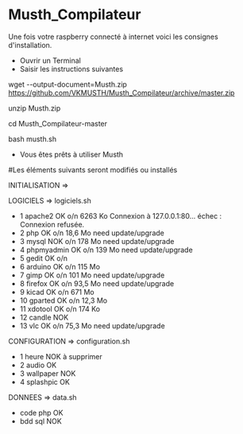 # Musth_Compilateur

Une fois votre raspberry connecté à internet voici les consignes d'installation.
- Ouvrir un Terminal
- Saisir les instructions suivantes

wget --output-document=Musth.zip https://github.com/VKMUSTH/Musth_Compilateur/archive/master.zip

unzip Musth.zip

cd Musth_Compilateur-master

bash musth.sh

- Vous êtes prêts à utiliser Musth


#Les éléments suivants seront modifiés ou installés

INITIALISATION => 

LOGICIELS => logiciels.sh
- 1 apache2       OK    o/n   6263 Ko   Connexion à 127.0.0.1:80... échec : Connexion refusée.
- 2 php           OK    o/n   18,6 Mo   need update/upgrade
- 3 mysql         NOK   o/n   178 Mo    need update/upgrade
- 4 phpmyadmin    OK    o/n   139 Mo    need update/upgrade
- 5 gedit         OK    o/n
- 6 arduino       OK    o/n   115 Mo
- 7 gimp          OK    o/n   101 Mo    need update/upgrade
- 8 firefox       OK    o/n   93,5 Mo   need update/upgrade
- 9 kicad         OK    o/n   671 Mo
- 10 gparted      OK    o/n   12,3 Mo
- 11 xdotool      OK    o/n   174 Ko
- 12 candle       NOK
- 13 vlc          OK    o/n   75,3 Mo   need update/upgrade

CONFIGURATION => configuration.sh
- 1 heure         NOK à supprimer
- 2 audio         OK
- 3 wallpaper     NOK
- 4 splashpic     OK

DONNEES => data.sh
- code php        OK
- bdd sql         NOK
